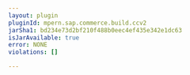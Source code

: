 ```yaml
---
layout: plugin
pluginId: mpern.sap.commerce.build.ccv2
jarSha1: bd234e73d2bf210f488b0eec4ef435e342e1dc63
isJarAvailable: true
error: NONE
violations: []

---
```

